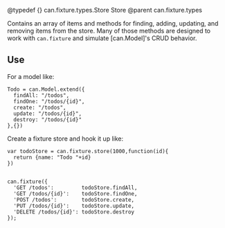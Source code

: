 @typedef {} can.fixture.types.Store Store
@parent can.fixture.types

Contains an array of items and methods for 
finding, adding, updating, and removing items from the store. Many of those
methods are designed to work with `can.fixture` and simulate [can.Model]'s CRUD
behavior.

## Use

For a model like:

    Todo = can.Model.extend({
      findAll: "/todos",
      findOne: "/todos/{id}",
      create: "/todos",
      update: "/todos/{id}",
      destroy: "/todos/{id}"
    },{})

Create a fixture store and hook it up like:


    var todoStore = can.fixture.store(1000,function(id){
      return {name: "Todo "+id}
    })


    can.fixture({
      'GET /todos':         todoStore.findAll,
      'GET /todos/{id}':    todoStore.findOne,
      'POST /todos':        todoStore.create,
      'PUT /todos/{id}':    todoStore.update,
      'DELETE /todos/{id}': todoStore.destroy
    });